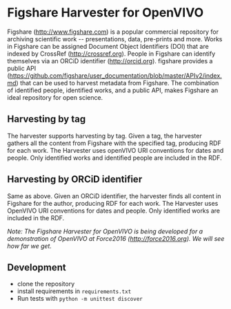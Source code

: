 # Figshare Harvester for OpenVIVO

Figshare (http://www.figshare.com) is a popular commercial repository for archiving scientific 
work -- presentations, data, pre-prints and more.  Works in Figshare can be assigned Document Object Identifiers (DOI) that are
indexed by CrossRef (http://crossref.org).  People in Figshare can identify themselves via an ORCiD identifier (http://orcid.org).
figshare provides a public API (https://github.com/figshare/user_documentation/blob/master/APIv2/index.md) that can be used to 
harvest metadata from Figshare.  The combination of identified people, identified works, and a public API, makes Figshare an ideal 
repository for open science.

## Harvesting by tag

The harvester supports harvesting by tag.  Given a tag, the harvester gathers all the content from Figshare with the specified tag,
producing RDF for each work.  The Harvester uses openVIVO URI conventions for dates and people.  Only identified works and identified
people are included in the RDF.

## Harvesting by ORCiD identifier

Same as above.  Given an ORCiD identifier, the harvester finds all content in Figshare for the author, producing RDF for each work.
The Harvester uses OpenVIVO URI conventions for dates and people.  Only identified works are included in the RDF.

*Note:  The Figshare Harvester for OpenVIVO is being developed for a demonstration of OpenVIVO at Force2016 (http://force2016.org). We
will see how far we get.*

## Development

* clone the repository
* install requirements in `requirements.txt`
* Run tests with `python -m unittest discover`

